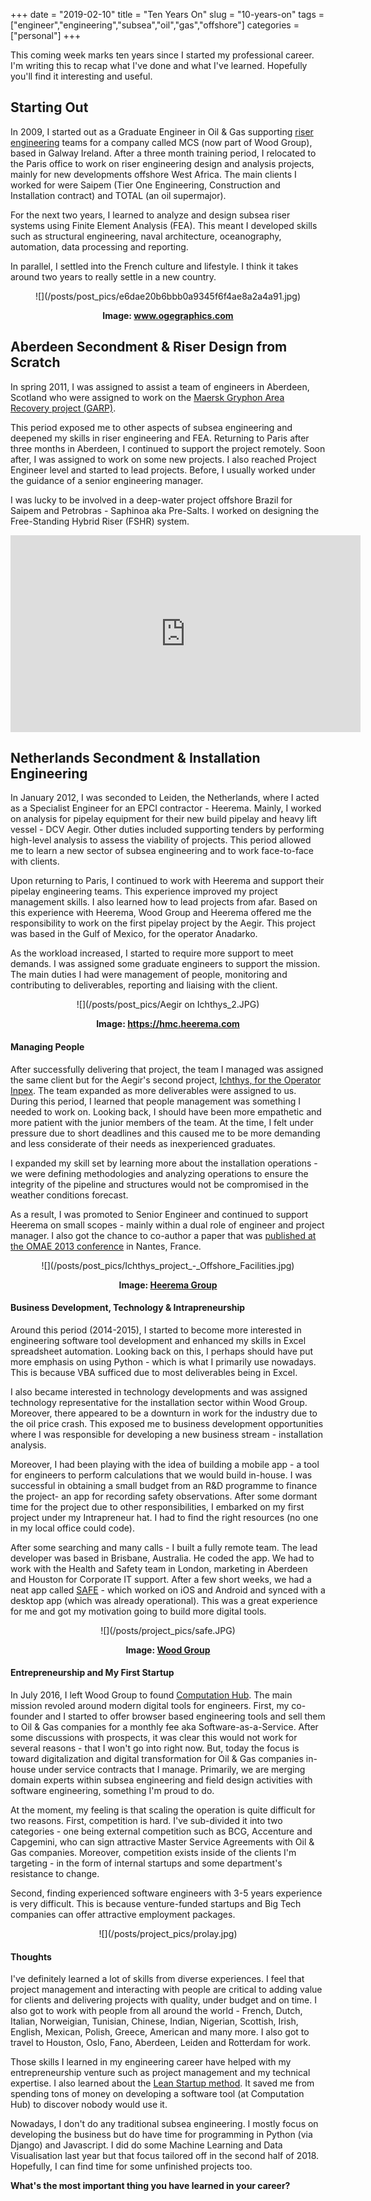 +++ 
date = "2019-02-10"
title = "Ten Years On"
slug = "10-years-on"
tags = ["engineer","engineering","subsea","oil","gas","offshore"]
categories = ["personal"]
+++

This coming week marks ten years since I started my professional career. I'm writing this to recap what I've done and what I've learned. Hopefully you'll find it interesting and useful.

## Starting Out

In 2009, I started out as a Graduate Engineer in Oil & Gas supporting [riser engineering](https://2hoffshore.com/services/production-export/riser-concept-engineering/) teams for a company called MCS (now part of Wood Group), based in Galway Ireland. After a three month training period, I relocated to the Paris office to work on riser engineering design and analysis projects, mainly for new developments offshore West Africa. The main clients I worked for were Saipem (Tier One Engineering, Construction and Installation contract) and TOTAL (an oil supermajor).

For the next two years, I learned to analyze and design subsea riser systems using Finite Element Analysis (FEA). This meant I developed skills such as structural engineering, naval architecture, oceanography, automation, data processing and reporting.

In parallel, I settled into the French culture and lifestyle. I think it takes around two years to really settle in a new country.

<center>
![](/posts/post_pics/e6dae20b6bbb0a9345f6f4ae8a2a4a91.jpg)

<b>Image: <a href="http://www.ogegraphics.com/visualisation-examples.html
">www.ogegraphics.com</a></b>

</center>

## Aberdeen Secondment & Riser Design from Scratch

In spring 2011, I was assigned to assist a team of engineers in Aberdeen, Scotland who were assigned to work on the [Maersk Gryphon Area Recovery project (GARP)](https://www.offshore-mag.com/articles/2011/02/gryphon-fpso-dislodged.html). 

This period exposed me to other aspects of subsea engineering and deepened my skills in riser engineering and FEA. Returning to Paris after three months in Aberdeen, I continued to support the project remotely. Soon after, I was assigned to work on some new projects. I also reached Project Engineer level and started to lead projects. Before, I usually worked under the guidance of a senior engineering manager. 

I was lucky to be involved in a deep-water project offshore Brazil for Saipem and Petrobras - Saphinoa aka Pre-Salts. I worked on designing the Free-Standing Hybrid Riser (FSHR) system.

<center>
<iframe width="560" height="315" src="https://www.youtube.com/embed/ATU458IJ1uY" frameborder="0" allow="accelerometer; autoplay; encrypted-media; gyroscope; picture-in-picture" allowfullscreen></iframe>
</center>

## Netherlands Secondment & Installation Engineering

In January 2012, I was seconded to Leiden, the Netherlands, where I acted as a Specialist Engineer for an EPCI contractor - Heerema. Mainly, I worked on analysis for pipelay equipment for their new build pipelay and heavy lift vessel - DCV Aegir. Other duties included supporting tenders by performing high-level analysis to assess the viability of projects. This period allowed me to learn a new sector of subsea engineering and to work face-to-face with clients.

Upon returning to Paris, I continued to work with Heerema and support their pipelay engineering teams. This experience improved my project management skills. I also learned how to lead projects from afar. Based on this experience with Heerema, Wood Group and Heerema offered me the responsibility to work on the first pipelay project by the Aegir. This project was based in the Gulf of Mexico, for the operator Anadarko.

As the workload increased, I started to require more support to meet demands. I was assigned some graduate engineers to support the mission. The main duties I had were management of people, monitoring and contributing to deliverables, reporting and liaising with the client.

<center>
![](/posts/post_pics/Aegir on Ichthys_2.JPG)

<b>Image: <a href="https://hmc.heerema.com/news-media/news/hmc-completes-scope-for-inpex-ichthys-lng-project/">https://hmc.heerema.com</a></b>

</center>

#### Managing People

After successfully delivering that project, the team I managed was assigned the same client but for the Aegir's second project, [Ichthys, for the Operator Inpex](https://www.inpex.com.au/news-media/news/ichthys-completes-subsea-installation/). The team expanded as more deliverables were assigned to us. During this period, I learned that people management was something I needed to work on. Looking back, I should have been more empathetic and more patient with the junior members of the team. At the time, I felt under pressure due to short deadlines and this caused me to be more demanding and less considerate of their needs as inexperienced graduates.

I expanded my skill set by learning more about the installation operations - we were defining methodologies and analyzing operations to ensure the integrity of the pipeline and structures would not be compromised in the weather conditions forecast.

As a result, I was promoted to Senior Engineer and continued to support Heerema on small scopes - mainly within a dual role of engineer and project manager. I also got the chance to co-author a paper that was [published at the OMAE 2013 conference](http://proceedings.asmedigitalcollection.asme.org/proceeding.aspx?articleid=1786314) in Nantes, France.

<center>
![](/posts/post_pics/Ichthys_project_-_Offshore_Facilities.jpg)

<b>Image: <a href="https://higs.heerema.com/news-media/news/infield-flowlines-scope-ichthys-project-completed/">Heerema Group</a></b>

</center>

#### Business Development, Technology & Intrapreneurship

Around this period (2014-2015), I started to become more interested in engineering software tool development and enhanced my skills in Excel spreadsheet automation. Looking back on this, I perhaps should have put more emphasis on using Python - which is what I primarily use nowadays. This is because VBA sufficed due to most deliverables being in Excel.

I also became interested in technology developments and was assigned technology representative for the installation sector within Wood Group. Moreover, there appeared to be a downturn in work for the industry due to the oil price crash. This exposed me to business development opportunities where I was responsible for developing a new business stream - installation analysis. 

Moreover, I had been playing with the idea of building a mobile app - a tool for engineers to perform calculations that we would build in-house. I was successful in obtaining a small budget from an R&D programme to finance the project- an app for recording safety observations. After some dormant time for the project due to other responsibilities, I embarked on my first project under my Intrapreneur hat. I had to find the right resources (no one in my local office could code). 

After some searching and many calls - I built a fully remote team. The lead developer was based in Brisbane, Australia. He coded the app. We had to work with the Health and Safety team in London, marketing in Aberdeen and Houston for Corporate IT support. After a few short weeks, we had a neat app called [SAFE](https://www.woodgroup.com/__data/assets/pdf_file/0022/11659/Inspired1.pdf) - which worked on iOS and Android and synced with a desktop app (which was already operational). This was a great experience for me and got my motivation going to build more digital tools.

<center>
![](/posts/project_pics/safe.JPG)

<b>Image: <a href="https://www.woodgroup.com/__data/assets/pdf_file/0022/11659/Inspired1.pdf">Wood Group</a>
</b>

</center>

#### Entrepreneurship and My First Startup

In July 2016, I left Wood Group to found [Computation Hub](www.computationhub.com). The main mission revoled around modern digital tools for engineers. First, my co-founder and I started to offer browser based engineering tools and sell them to Oil & Gas companies for a monthly fee aka Software-as-a-Service. After some discussions with prospects, it was clear this would not work for several reasons - that I won't go into right now. But, today the focus is toward digitalization and digital transformation for Oil & Gas companies in-house under service contracts that I manage. Primarily, we are merging domain experts within subsea engineering and field design activities with software engineering, something I'm proud to do. 

At the moment, my feeling is that scaling the operation is quite difficult for two reasons. First, competition is hard. I've sub-divided it into two categories - one being external competition such as BCG, Accenture and Capgemini, who can sign attractive Master Service Agreements with Oil & Gas companies. Moreover, competition exists inside of the clients I'm targeting - in the form of internal startups and some department's resistance to change.

Second, finding experienced software engineers with 3-5 years experience is very difficult. This is because venture-funded startups and Big Tech companies can offer attractive employment packages.

<center>
![](/posts/project_pics/prolay.jpg)
</center>

#### Thoughts

I've definitely learned a lot of skills from diverse experiences. I feel that project management and interacting with people are critical to adding value for clients and delivering projects with quality, under budget and on time. I also got to work with people from all around the world - French, Dutch, Italian, Norweigian, Tunisian, Chinese, Indian, Nigerian, Scottish, Irish, English, Mexican, Polish, Greece, American and many more. I also got to travel to Houston, Oslo, Fano, Aberdeen, Leiden and Rotterdam for work.

Those skills I learned in my engineering career have helped with my entrepreneurship venture such as project management and my technical expertise. I also learned about the [Lean Startup method](theleanstartup.com). It saved me from spending tons of money on developing a software tool (at Computation Hub) to discover nobody would use it.

Nowadays, I don't do any traditional subsea engineering. I mostly focus on developing the business but do have time for programming in Python (via Django) and Javascript. I did do some Machine Learning and Data Visualisation last year but that focus tailored off in the second half of 2018. Hopefully, I can find time for some unfinished projects too.

**What's the most important thing you have learned in your career?**